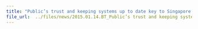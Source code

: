```yaml
---
title: "Public’s trust and keeping systems up to date key to Singapore’s fight against corruption: PM Lee"
file_url:  ../files/news/2015.01.14.BT_Public’s trust and keeping systems up to date key to Singapore’s fight against corruption PM Lee.pdf
---
```

